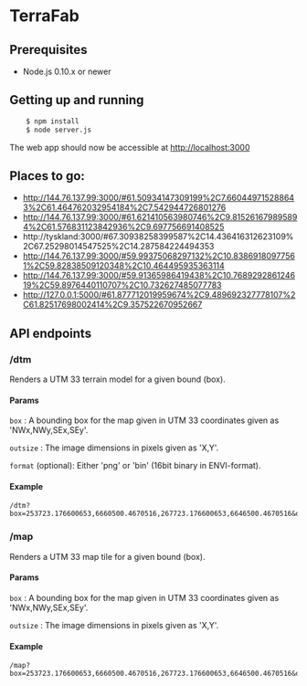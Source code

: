 TerraFab
========

## Prerequisites

- Node.js 0.10.x or newer

## Getting up and running

```bash
    $ npm install
    $ node server.js
```

The web app should now be accessible at [http://localhost:3000](http://localhost:3000)


## Places to go:

* http://144.76.137.99:3000/#61.50934147309199%2C7.660449715288643%2C61.464762032954184%2C7.542944726801276
* http://144.76.137.99:3000/#61.621410563980746%2C9.815261679895894%2C61.576831123842936%2C9.697756691408525
* http://tyskland:3000/#67.30938258399587%2C14.436416312623109%2C67.25298014547525%2C14.287584224494353
* http://144.76.137.99:3000/#59.99375068297132%2C10.83869180977561%2C59.82838509120348%2C10.464495935363114
* http://144.76.137.99:3000/#59.91365986419438%2C10.768929286124619%2C59.8976440110707%2C10.732627485077783
* http://127.0.0.1:5000/#61.877712019959674%2C9.489692327778107%2C61.82517698002414%2C9.357522670952667


## API endpoints

### /dtm

Renders a UTM 33 terrain model for a given bound (box).

#### Params
```box``` : A bounding box for the map given in UTM 33 coordinates given as 'NWx,NWy,SEx,SEy'.

```outsize``` : The image dimensions in pixels given as 'X,Y'.


```format``` (optional): Either 'png' or 'bin' (16bit binary in ENVI-format).


#### Example
```
/dtm?box=253723.176600653,6660500.4670516,267723.176600653,6646500.4670516&outsize=1000,1000
```

### /map

Renders a UTM 33 map tile for a given bound (box).

#### Params
```box``` : A bounding box for the map given in UTM 33 coordinates given as 'NWx,NWy,SEx,SEy'.

```outsize``` : The image dimensions in pixels given as 'X,Y'.

#### Example
```
/map?box=253723.176600653,6660500.4670516,267723.176600653,6646500.4670516&outsize=1000,1000
```
